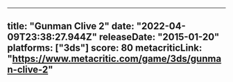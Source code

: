 
---
title: "Gunman Clive 2"
date: "2022-04-09T23:38:27.944Z"
releaseDate: "2015-01-20"
platforms: ["3ds"]
score: 80
metacriticLink: "https://www.metacritic.com/game/3ds/gunman-clive-2"
---
